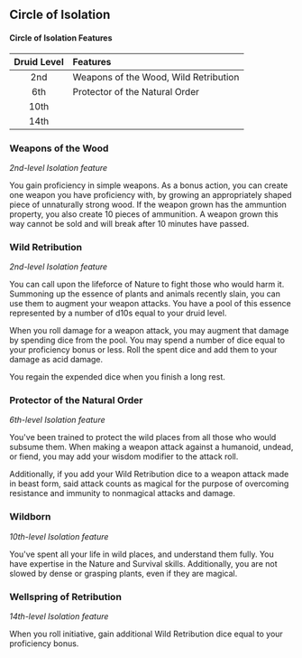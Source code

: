## Circle of Isolation

#### Circle of Isolation Features
| Druid Level | Features                              |
|:-----------:|:--------------------------------------|
|     2nd     | Weapons of the Wood, Wild Retribution |
|     6th     | Protector of the Natural Order        |
|     10th    |                                       |
|     14th    |                                       |

### Weapons of the Wood
*2nd-level Isolation feature*

You gain proficiency in simple weapons. As a bonus action, you can create one weapon you have proficiency with, by growing an appropriately shaped piece of unnaturally strong wood. If the weapon grown has the ammuntion property, you also create 10 pieces of ammunition. A weapon grown this way cannot be sold and will break after 10 minutes have passed. 

### Wild Retribution
*2nd-level Isolation feature*

You can call upon the lifeforce of Nature to fight those who would harm it. Summoning up the essence of plants and animals recently slain, you can use them to augment your weapon attacks. You have a pool of this essence represented by a number of d10s equal to your druid level.

When you roll damage for a weapon attack, you may augment that damage by spending dice from the pool. You may spend a number of dice equal to your proficiency bonus or less. Roll the spent dice and add them to your damage as acid damage.

You regain the expended dice when you finish a long rest.

### Protector of the Natural Order
*6th-level Isolation feature*

You've been trained to protect the wild places from all those who would subsume them. When making a weapon attack against a humanoid, undead, or fiend, you may add your wisdom modifier to the attack roll.

Additionally, if you add your Wild Retribution dice to a weapon attack made in beast form, said attack counts as magical for the purpose of overcoming resistance and immunity to nonmagical attacks and damage.

### Wildborn
*10th-level Isolation feature*

You've spent all your life in wild places, and understand them fully. You have expertise in the Nature and Survival skills. Additionally, you are not slowed by dense or grasping plants, even if they are magical.

### Wellspring of Retribution
*14th-level Isolation feature*

When you roll initiative, gain additional Wild Retribution dice equal to your proficiency bonus.